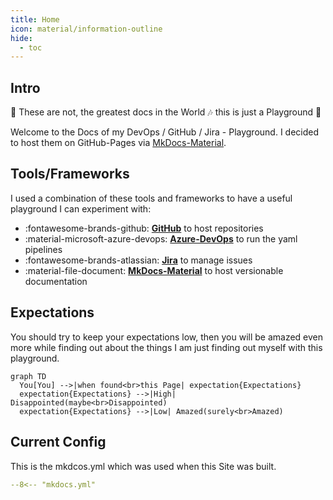 ```yaml
---
title: Home
icon: material/information-outline
hide:
  - toc
---
```


## Intro

:musical_note: These are not, the greatest docs in the World :notes: this is just a Playground :metal:

Welcome to the Docs of my DevOps / GitHub / Jira - Playground. I decided to host them on GitHub-Pages via [MkDocs-Material](https://squidfunk.github.io/mkdocs-material/).

## Tools/Frameworks

I used a combination of these tools and frameworks to have a useful playground I can experiment with:

- :fontawesome-brands-github: [__GitHub__](https://github.com/mauwii/django_devops) to host repositories
- :material-microsoft-azure-devops: [__Azure-DevOps__](https://dev.azure.com/mauwiidev/django_gh) to run the yaml pipelines
- :fontawesome-brands-atlassian: [__Jira__](https://mauwii.atlassian.net/jira/software/c/projects/DG/issues) to manage issues
- :material-file-document: [__MkDocs-Material__](https://squidfunk.github.io/mkdocs-material/) to host versionable documentation

## Expectations

You should try to keep your expectations low, then you will be amazed even more while finding out about the things I am just finding out myself with this playground.

``` mermaid
graph TD
  You[You] -->|when found<br>this Page| expectation{Expectations}
  expectation{Expectations} -->|High| Disappointed(maybe<br>Disappointed)
  expectation{Expectations} -->|Low| Amazed(surely<br>Amazed)
```

## Current Config

This is the mkdcos.yml which was used when this Site was built.

``` yaml title="mkdocs.yml" linenums="1"
--8<-- "mkdocs.yml"
```
